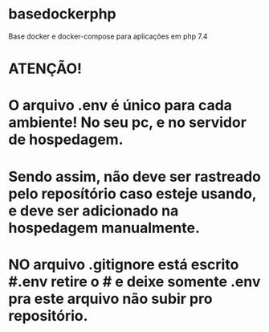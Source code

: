 # basedockerphp
Base docker e docker-compose para aplicações em php 7.4

# ATENÇÃO!
# O arquivo .env é único para cada ambiente! No seu pc, e no servidor de hospedagem.
# Sendo assim, não deve ser rastreado pelo reposítório caso esteje usando, e deve ser adicionado na hospedagem manualmente.

# NO arquivo .gitignore está escrito #.env retire o # e deixe somente .env pra este arquivo não subir pro repositório.
